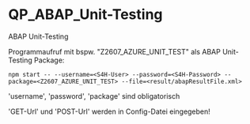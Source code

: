 # QP_ABAP_Unit-Testing
ABAP Unit-Testing


Programmaufruf mit bspw. "Z2607_AZURE_UNIT_TEST" als ABAP Unit-Testing Package:

```
npm start -- --username=<S4H-User> --password=<S4H-Password> --package=<Z2607_AZURE_UNIT_TEST> --file=<result/abapResultFile.xml>
```

'username', 'password', 'package' sind obligatorisch

'GET-Url' und 'POST-Url' werden in Config-Datei eingegeben!
